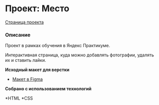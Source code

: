 # Проект: Место

[Страница проекта](https://pblhbka.github.io/mesto-project/)

### Описание

Проект в рамках обучения в Яндекс Практикуме.

Интерактивная страница, куда можно добавлять фотографии, удалять их и ставить лайки.

**Исходный макет для верстки**

* [Макет в Figma](https://www.figma.com/file/2cn9N9jSkmxD84oJik7xL7/JavaScript.-Sprint-4?node-id=0%3A1)

**Собрано с использованием технологий**

*HTML
*CSS

